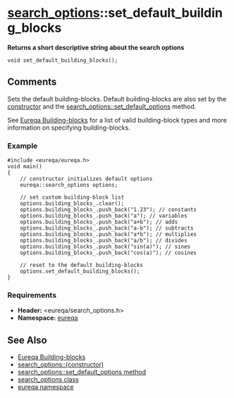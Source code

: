 # [search\_options](doc_search_options.md)::set\_default\_building\_blocks #

**Returns a short descriptive string about the search options**

```
void set_default_building_blocks();
```

## Comments ##
Sets the default building-blocks. Default building-blocks are also set by the [constructor](doc_search_options_constructor.md) and the [search\_options::set\_default\_options](doc_search_options_set_default_options.md) method.

See [Eureqa Building-blocks](doc_building_blocks.md) for a list of valid building-block types and more information on specifying building-blocks.

### Example ###
```
#include <eureqa/eureqa.h>
void main()
{
    // constructor initializes default options
    eureqa::search_options options;
    
    // set custom building-block list
    options.building_blocks_.clear();
    options.building_blocks_.push_back("1.23");	// constants
    options.building_blocks_.push_back("a"); // variables
    options.building_blocks_.push_back("a+b"); // adds
    options.building_blocks_.push_back("a-b"); // subtracts
    options.building_blocks_.push_back("a*b"); // multiplies
    options.building_blocks_.push_back("a/b"); // divides
    options.building_blocks_.push_back("sin(a)"); // sines
    options.building_blocks_.push_back("cos(a)"); // cosines

    // reset to the default building-blocks
    options.set_default_building_blocks();
}
```

### Requirements ###
  * **Header:** <eureqa/search\_options.h>
  * **Namespace:** [eureqa](doc_intro.md)

## See Also ##
  * [Eureqa Building-blocks](doc_building_blocks.md)
  * [search\_options::(constructor)](doc_search_options_constructor.md)
  * [search\_options::set\_default\_options method](doc_search_options_set_default_options.md)
  * [search\_options class](doc_search_options.md)
  * [eureqa namespace](doc_intro.md)